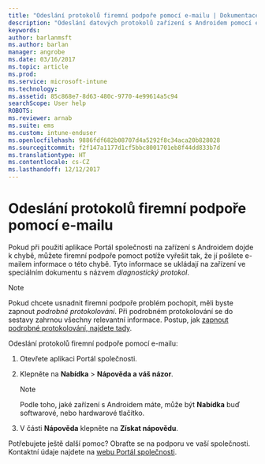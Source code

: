 ```yaml
---
title: "Odeslání protokolů firemní podpoře pomocí e-mailu | Dokumentace Microsoftu"
description: "Odeslání datových protokolů zařízení s Androidem pomocí e-mailu"
keywords: 
author: barlanmsft
ms.author: barlan
manager: angrobe
ms.date: 03/16/2017
ms.topic: article
ms.prod: 
ms.service: microsoft-intune
ms.technology: 
ms.assetid: 85c868e7-8d63-480c-9770-4e99614a5c94
searchScope: User help
ROBOTS: 
ms.reviewer: arnab
ms.suite: ems
ms.custom: intune-enduser
ms.openlocfilehash: 9886fdf682b08707d4a5292f8c34aca20b828028
ms.sourcegitcommit: f2f147a1177d1cf5bbc8001701eb8f44dd833b7d
ms.translationtype: HT
ms.contentlocale: cs-CZ
ms.lasthandoff: 12/12/2017
---
```

# <a name="send-logs-to-your-company-support-using-email"></a>Odeslání protokolů firemní podpoře pomocí e-mailu

Pokud při použití aplikace Portál společnosti na zařízení s Androidem dojde k chybě, můžete firemní podpoře pomoct potíže vyřešit tak, že jí pošlete e-mailem informace o této chybě. Tyto informace se ukládají na zařízení ve speciálním dokumentu s názvem _diagnostický protokol_.

> [!Note]
> Pokud chcete usnadnit firemní podpoře problém pochopit, měli byste zapnout _podrobné protokolování_. Při podrobném protokolování se do sestavy zahrnou všechny relevantní informace. Postup, jak [zapnout podrobné protokolování, najdete tady](use-verbose-logging-to-help-your-it-administrator-fix-device-issues-android.md).

Odeslání protokolů firemní podpoře pomocí e-mailu:

1.  Otevřete aplikaci Portál společnosti.

2.  Klepněte na **Nabídka** >  **Nápověda a váš názor**.

    > [!NOTE]
    > Podle toho, jaké zařízení s Androidem máte, může být **Nabídka** buď softwarové, nebo hardwarové tlačítko.

3.  V části **Nápověda** klepněte na **Získat nápovědu**.

Potřebujete ještě další pomoc? Obraťte se na podporu ve vaší společnosti. Kontaktní údaje najdete na [webu Portál společnosti](https://portal.manage.microsoft.com#HelpDeskDialog).
